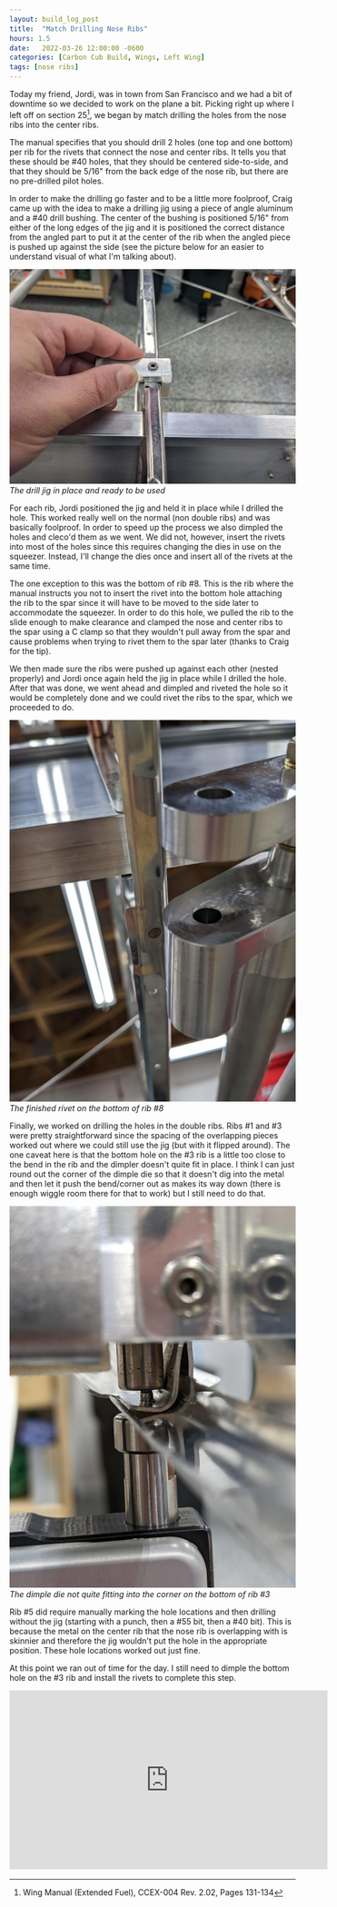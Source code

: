 ```yaml
---
layout: build_log_post
title:  "Match Drilling Nose Ribs"
hours: 1.5
date:   2022-03-26 12:00:00 -0600
categories: [Carbon Cub Build, Wings, Left Wing]
tags: [nose ribs]
---
```


Today my friend, Jordi, was in town from San Francisco and we had a bit of downtime so we decided to work on the plane a bit. Picking right up where I left off on section 25[^section-25-ref], we began by match drilling the holes from the nose ribs into the center ribs.

The manual specifies that you should drill 2 holes (one top and one bottom) per rib for the rivets that connect the nose and center ribs. It tells you that these should be #40 holes, that they should be centered side-to-side, and that they should be 5/16" from the back edge of the nose rib, but there are no pre-drilled pilot holes.

In order to make the drilling go faster and to be a little more foolproof, Craig came up with the idea to make a drilling jig using a piece of angle aluminum and a #40 drill bushing. The center of the bushing is positioned 5/16" from either of the long edges of the jig and it is positioned the correct distance from the angled part to put it at the center of the rib when the angled piece is pushed up against the side (see the picture below for an easier to understand visual of what I'm talking about).

![Desktop View](/assets/img/posts/2022/2022-03-26-match-drilling-nose-ribs/drill_jig.jpg)
_The drill jig in place and ready to be used_

For each rib, Jordi positioned the jig and held it in place while I drilled the hole. This worked really well on the normal (non double ribs) and was basically foolproof. In order to speed up the process we also dimpled the holes and cleco'd them as we went. We did not, however, insert the rivets into most of the holes since this requires changing the dies in use on the squeezer. Instead, I'll change the dies once and insert all of the rivets at the same time.

The one exception to this was the bottom of rib #8. This is the rib where the manual instructs you not to insert the rivet into the bottom hole attaching the rib to the spar since it will have to be moved to the side later to accommodate the squeezer. In order to do this hole, we pulled the rib to the slide enough to make clearance and clamped the nose and center ribs to the spar using a C clamp so that they wouldn't pull away from the spar and cause problems when trying to rivet them to the spar later (thanks to Craig for the tip).

We then made sure the ribs were pushed up against each other (nested properly) and Jordi once again held the jig in place while I drilled the hole. After that was done, we went ahead and dimpled and riveted the hole so it would be completely done and we could rivet the ribs to the spar, which we proceeded to do.

![Desktop View](/assets/img/posts/2022/2022-03-26-match-drilling-nose-ribs/finished_rib_8.jpg)
_The finished rivet on the bottom of rib #8_

Finally, we worked on drilling the holes in the double ribs. Ribs #1 and #3 were pretty straightforward since the spacing of the overlapping pieces worked out where we could still use the jig (but with it flipped around). The one caveat here is that the bottom hole on the #3 rib is a little too close to the bend in the rib and the dimpler doesn't quite fit in place. I think I can just round out the corner of the dimple die so that it doesn't dig into the metal and then let it push the bend/corner out as makes its way down (there is enough wiggle room there for that to work) but I still need to do that.

![Desktop View](/assets/img/posts/2022/2022-03-26-match-drilling-nose-ribs/dimple_die.jpg)
_The dimple die not quite fitting into the corner on the bottom of rib #3_

Rib #5 did require manually marking the hole locations and then drilling without the jig (starting with a punch, then a #55 bit, then a #40 bit). This is because the metal on the center rib that the nose rib is overlapping with is skinnier and therefore the jig wouldn't put the hole in the appropriate position. These hole locations worked out just fine.

At this point we ran out of time for the day. I still need to dimple the bottom hole on the #3 rib and install the rivets to complete this step.

<iframe width="560" height="315" src="https://www.youtube.com/embed/okSwhs4GEmY" title="YouTube video player" frameborder="0" allow="accelerometer; autoplay; clipboard-write; encrypted-media; gyroscope; picture-in-picture" allowfullscreen></iframe>

[^section-25-ref]: Wing Manual (Extended Fuel), CCEX-004 Rev. 2.02, Pages 131-134